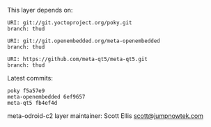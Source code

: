This layer depends on:

    URI: git://git.yoctoproject.org/poky.git
    branch: thud

    URI: git://git.openembedded.org/meta-openembedded
    branch: thud

    URI: https://github.com/meta-qt5/meta-qt5.git
    branch: thud

Latest commits:

    poky f5a57e9
    meta-openembedded 6ef9657
    meta-qt5 fb4ef4d

meta-odroid-c2 layer maintainer: Scott Ellis <scott@jumpnowtek.com>
